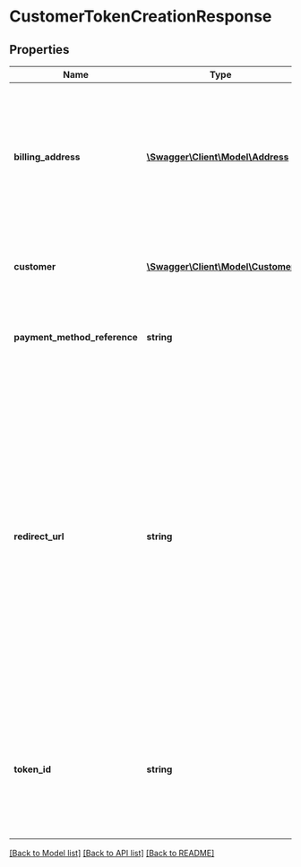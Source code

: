 # CustomerTokenCreationResponse

## Properties
Name | Type | Description | Notes
------------ | ------------- | ------------- | -------------
**billing_address** | [**\Swagger\Client\Model\Address**](Address.md) | Provide the billing address of the customer, if you have collected already. If not, then Klarna will collect the details inside the iFrame before authorization. | [optional] 
**customer** | [**\Swagger\Client\Model\Customer**](Customer.md) | Object to provide the details of the customer making the payment. | [optional] 
**payment_method_reference** | **string** | Used to connect customers with payment method when it is present. | [optional] 
**redirect_url** | **string** | URL to redirect the customer to after placing the order. This is a Klarna URL where Klarna will place a cookie in the customer’s browser (if redirected) and redirect the customer back to the confirmation URL provided by the merchant. This is not a mandatory step but a recommended one to improve the returning customer’s experience. | 
**token_id** | **string** | Generated customer token. This token will be used to create a new order for the subscription using the Create a New order using token API. | 

[[Back to Model list]](../README.md#documentation-for-models) [[Back to API list]](../README.md#documentation-for-api-endpoints) [[Back to README]](../README.md)


